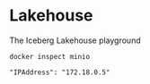 # Lakehouse
The Iceberg Lakehouse playground

```
docker inspect minio
```

`"IPAddress": "172.18.0.5"`